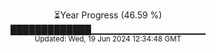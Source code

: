 <p align="center">
⏳Year Progress (46.59 %) <br>
█████████████▁▁▁▁▁▁▁▁▁▁▁▁▁▁▁▁▁ <br>
<sub>Updated: Wed, 19 Jun 2024 12:34:48 GMT</sub>
</p>

